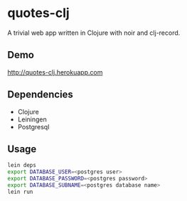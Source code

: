 # quotes-clj

A trivial web app written in Clojure with noir and clj-record.

## Demo

http://quotes-clj.herokuapp.com

## Dependencies

- Clojure
- Leiningen
- Postgresql

## Usage

```bash
lein deps
export DATABASE_USER=<postgres user>
export DATABASE_PASSWORD=<postgres password>
export DATABASE_SUBNAME=<postgres database name>
lein run
```
